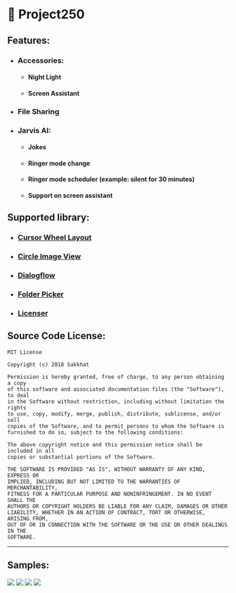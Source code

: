 # :iphone: Project250

## Features:
 * ### Accessories:
   * #### Night Light
   * #### Screen Assistant
 * ### File Sharing
 * ### Jarvis AI:
   * #### Jokes 
   * #### Ringer mode change
   * #### Ringer mode scheduler (example: silent for 30 minutes)
   * #### Support on screen assistant
   

## Supported library:
 * ### [Cursor Wheel Layout](https://github.com/BCsl/CursorWheelLayout)
 * ### [ Circle Image View ](https://github.com/hdodenhof/CircleImageView)
 * ### [Dialogflow](https://github.com/dialogflow/dialogflow-android-client)
 * ### [Folder Picker](https://github.com/kashifo/android-folder-picker-library)
 * ### [Licenser](https://github.com/marcoscgdev/Licenser)


## Source Code License:
```
MIT License

Copyright (c) 2018 Sakkhat

Permission is hereby granted, free of charge, to any person obtaining a copy
of this software and associated documentation files (the "Software"), to deal
in the Software without restriction, including without limitation the rights
to use, copy, modify, merge, publish, distribute, sublicense, and/or sell
copies of the Software, and to permit persons to whom the Software is
furnished to do so, subject to the following conditions:

The above copyright notice and this permission notice shall be included in all
copies or substantial portions of the Software.

THE SOFTWARE IS PROVIDED "AS IS", WITHOUT WARRANTY OF ANY KIND, EXPRESS OR
IMPLIED, INCLUDING BUT NOT LIMITED TO THE WARRANTIES OF MERCHANTABILITY,
FITNESS FOR A PARTICULAR PURPOSE AND NONINFRINGEMENT. IN NO EVENT SHALL THE
AUTHORS OR COPYRIGHT HOLDERS BE LIABLE FOR ANY CLAIM, DAMAGES OR OTHER
LIABILITY, WHETHER IN AN ACTION OF CONTRACT, TORT OR OTHERWISE, ARISING FROM,
OUT OF OR IN CONNECTION WITH THE SOFTWARE OR THE USE OR OTHER DEALINGS IN THE
SOFTWARE.

```
***
## Samples:

![](assets/1.png) ![](assets/2.png) ![](assets/3.png) ![](assets/4.png)
